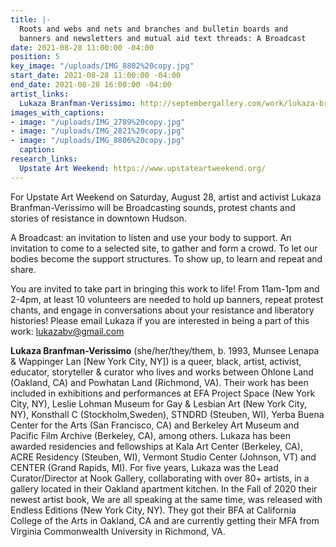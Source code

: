 ```yaml
---
title: |-
  Roots and webs and nets and branches and bulletin boards and
  banners and newsletters and mutual aid text threads: A Broadcast
date: 2021-08-28 11:00:00 -04:00
position: 5
key_image: "/uploads/IMG_8802%20copy.jpg"
start_date: 2021-08-28 11:00:00 -04:00
end_date: 2021-08-28 16:00:00 -04:00
artist_links:
  Lukaza Branfman-Verissimo: http://septembergallery.com/work/lukaza-branfman-verissimo.html
images_with_captions:
- image: "/uploads/IMG_2789%20copy.jpg"
- image: "/uploads/IMG_2821%20copy.jpg"
- image: "/uploads/IMG_8806%20copy.jpg"
  caption: 
research_links:
  Upstate Art Weekend: https://www.upstateartweekend.org/
---
```


For Upstate Art Weekend on Saturday, August 28, artist and activist Lukaza Branfman-Verissimo will be Broadcasting sounds, protest chants and stories of resistance in downtown Hudson.

A Broadcast: an invitation to listen and use your body to support. An invitation to come to a selected site, to gather and form a crowd. To let our bodies become the support structures. To show up, to learn and repeat and share.

You are invited to take part in bringing this work to life! From 11am-1pm and 2-4pm, at least 10 volunteers are needed to hold up banners, repeat protest chants, and engage in conversations about your resistance and liberatory histories! Please email Lukaza if you are interested in being a part of this work: lukazabv@gmail.com

<b>Lukaza Branfman-Verissimo</b> (she/her/they/them, b. 1993, Munsee Lenapa & Wappinger Lan [New York City, NY]) is a queer, black, artist, activist, educator, storyteller & curator who lives and works between Ohlone Land (Oakland, CA) and Powhatan Land (Richmond, VA). Their work has been included in exhibitions and performances at EFA Project Space (New York City, NY), Leslie Lohman Museum for Gay & Lesbian Art (New York City, NY), Konsthall C (Stockholm,Sweden), STNDRD (Steuben, WI), Yerba Buena Center for the Arts (San Francisco, CA) and Berkeley Art Museum and Pacific Film Archive (Berkeley, CA), among others. Lukaza has been awarded residencies and fellowships at Kala Art Center (Berkeley, CA), ACRE Residency (Steuben, WI), Vermont Studio Center (Johnson, VT) and CENTER (Grand Rapids, MI). For five years, Lukaza was the Lead Curator/Director at Nook Gallery, collaborating with over 80+ artists, in a gallery located in their Oakland apartment kitchen. In the Fall of 2020 their newest artist book, We are all speaking at the same time, was released with Endless Editions (New York City, NY). They got their BFA at California College of the Arts in Oakland, CA and are currently getting their MFA from Virginia Commonwealth University in Richmond, VA.